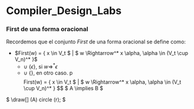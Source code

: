 # Compiler_Design_Labs

### First de una forma oracional

Recordemos que el conjunto *First* de una forma oracional se define como:
- $First(w) = \{ x \in V_t $ | $ w \Rightarrow^* x \alpha, \alpha \in (V_t \cup V_n)^* \}$
    - $\cup$ $\{ \epsilon  \}$, si $w \Rightarrow^* \epsilon$
    - $\cup$ $\{  \}$, en otro caso.
p$$
$$
First(w) = \{ x \in V_t $ | $ w \Rightarrow^* x \alpha, \alpha \in (V_t \cup V_n)^* \}
$$
$ A \implies B $ 

$
\draw[] (A) circle (r);
$